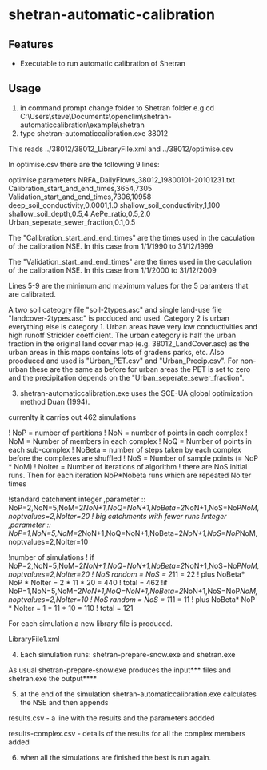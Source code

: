 # shetran-automatic-calibration

## Features
- Executable to run automatic calibration of Shetran

## Usage
1) in command prompt change folder to Shetran folder 
e.g cd C:\Users\steve\Documents\openclim\shetran-automaticcalibration\example\shetran
2) type shetran-automaticcalibration.exe 38012

This reads ../38012/38012_LibraryFile.xml and ../38012/optimise.csv

In optimise.csv there are the following 9 lines:

optimise parameters
NRFA_DailyFlows_38012_19800101-20101231.txt
Calibration_start_and_end_times,3654,7305
Validation_start_and_end_times,7306,10958
deep_soil_conductivity,0.0001,1.0
shallow_soil_conductivity,1,100
shallow_soil_depth,0.5,4
AePe_ratio,0.5,2.0
Urban_seperate_sewer_fraction,0.1,0.5


The "Calibration_start_and_end_times" are the times used in the caculation of the calibration NSE. In this case from 1/1/1990 to 31/12/1999  

The "Validation_start_and_end_times" are the times used in the caculation of the calibration NSE. In this case from 1/1/2000 to 31/12/2009  


Lines 5-9 are the minimum and maximum values for the 5 paramters that are calibrated. 

A two soil cateogry file "soil-2types.asc" and single land-use file "landcover-2types.asc" is produced and used. Category 2 is urban everything else is category 1. Urban areas have very low conductivities and high runoff Strickler coefficient. The urban category is half the urban fraction in the original land cover map (e.g. 38012_LandCover.asc) as the urban areas in this maps contains lots of gradens parks, etc. Also prooduced and used is "Urban_PET.csv" and "Urban_Precip.csv". For non-urban these are the same as before for urban areas the PET is set to zero and the precipitation depends on the "Urban_seperate_sewer_fraction". 

3) shetran-automaticcalibration.exe uses the SCE-UA global optimization method Duan (1994).

currenlty it carries out 462 simulations

! NoP = number of partitions
! NoN = number of points in each complex
! NoM = Number of members in each complex
! NoQ = Number of points in each sub-complex
! NoBeta = number of steps taken by each complex before the complexes are shuffled
! NoS = Number of sample points (= NoP * NoM)
! NoIter = Number of iterations of algorithm
! there are NoS initial runs. Then for each iteration NoP*Nobeta runs which are repeated NoIter times

!standard catchment
integer ,parameter       :: NoP=2,NoN=5,NoM=2*NoN+1,NoQ=NoN+1,NoBeta=2*NoN+1,NoS=NoP*NoM,noptvalues=2,NoIter=20
! big catchments with fewer runs
!integer ,parameter       :: NoP=1,NoN=5,NoM=2*NoN+1,NoQ=NoN+1,NoBeta=2*NoN+1,NoS=NoP*NoM,noptvalues=2,NoIter=10

!number of simulations
! if NoP=2,NoN=5,NoM=2*NoN+1,NoQ=NoN+1,NoBeta=2*NoN+1,NoS=NoP*NoM,noptvalues=2,NoIter=20
! NoS random = NoS = 2*11 = 22
! plus NoBeta* NoP * NoIter = 2 * 11 * 20 = 440
! total  = 462
!if  NoP=1,NoN=5,NoM=2*NoN+1,NoQ=NoN+1,NoBeta=2*NoN+1,NoS=NoP*NoM,noptvalues=2,NoIter=10
! NoS random = NoS = 1*11 = 11
! plus NoBeta* NoP * NoIter = 1 * 11 * 10 = 110
! total  = 121


For each simulation a new library file is produced.

LibraryFile1.xml

4) Each simulation runs:
shetran-prepare-snow.exe
and
shetran.exe

As usual shetran-prepare-snow.exe produces the input*** files and shetran.exe the output****

5) at the end of the simulation shetran-automaticcalibration.exe calculates the NSE and then appends

results.csv  - a line with the results and the parameters addded

results-complex.csv - details of the results for all the complex members added

6) when all the simulations are finished the best is run again.
